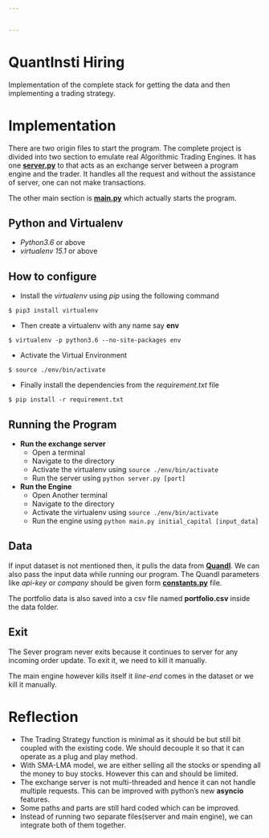 ```yaml
---


---
```


<h1 id="quantinsti-hiring">QuantInsti Hiring</h1>
<p>Implementation of the complete stack for getting the data and then implementing a trading strategy.</p>
<h1 id="implementation">Implementation</h1>
<p>There are two origin files to start the program. The complete project is divided into two section to emulate real Algorithmic Trading Engines. It has one <strong><a href="http://server.py">server.py</a></strong> to that acts as an exchange server between a program engine and the trader. It handles all the request and without the assistance of server, one can not make transactions.</p>
<p>The other main section is <strong><a href="http://main.py">main.py</a></strong>  which actually starts the program.</p>
<h2 id="python-and-virtualenv">Python and Virtualenv</h2>
<ul>
<li><em>Python3.6</em> or above</li>
<li><em>virtualenv 15.1</em> or above</li>
</ul>
<h2 id="how-to-configure">How to configure</h2>
<ul>
<li>Install the <em>virtualenv</em> using <em>pip</em> using the following command</li>
</ul>
<pre class=" language-sh"><code class="prism  language-sh">$ pip3 install virtualenv
</code></pre>
<ul>
<li>Then create a virtualenv with any name say <strong>env</strong></li>
</ul>
<pre class=" language-sh"><code class="prism  language-sh">$ virtualenv -p python3.6 --no-site-packages env
</code></pre>
<ul>
<li>Activate the Virtual Environment</li>
</ul>
<pre class=" language-sh"><code class="prism  language-sh">$ source ./env/bin/activate
</code></pre>
<ul>
<li>Finally install the dependencies from the <em>requirement.txt</em> file</li>
</ul>
<pre class=" language-sh"><code class="prism  language-sh">$ pip install -r requirement.txt 
</code></pre>
<h2 id="running-the-program">Running the Program</h2>
<ul>
<li><strong>Run the exchange server</strong>
<ul>
<li>Open a terminal</li>
<li>Navigate to the directory</li>
<li>Activate the virtualenv using <code>source ./env/bin/activate</code></li>
<li>Run the server using <code>python server.py [port]</code></li>
</ul>
</li>
<li><strong>Run the Engine</strong>
<ul>
<li>Open Another terminal</li>
<li>Navigate to the directory</li>
<li>Activate the virtualenv using <code>source ./env/bin/activate</code></li>
<li>Run the engine using <code>python main.py initial_capital [input_data]</code></li>
</ul>
</li>
</ul>
<h2 id="data">Data</h2>
<p>If input dataset is not mentioned then, it pulls the data from <a href="www.quandl.com"><strong>Quandl</strong></a>. We can also pass the input data while running our program. The Quandl parameters like <em>api-key</em> or <em>company</em> should be given form <strong><a href="http://constants.py">constants.py</a></strong> file.</p>
<p>The portfolio data is also saved into a csv file named <strong>portfolio.csv</strong> inside the data folder.</p>
<h2 id="exit">Exit</h2>
<p>The Sever program never exits because it continues to server for any incoming order update. To exit it, we need to kill it manually.</p>
<p>The main engine however kills itself it <em>line-end</em> comes in the dataset or we kill it manually.</p>
<h1 id="reflection">Reflection</h1>
<ul>
<li>The Trading Strategy function is minimal as it should be but still bit coupled with the existing code. We should decouple it so that it can operate as a plug and play method.</li>
<li>With SMA-LMA model, we are either selling all the stocks or spending all the money to buy stocks. However this can and should be limited.</li>
<li>The exchange server is not multi-threaded and hence it can not handle multiple requests. This can be improved with python’s new <strong>asyncio</strong> features.</li>
<li>Some paths and parts are still hard coded which can be improved.</li>
<li>Instead of running two separate files(server and main engine), we can integrate both of them together.</li>
</ul>

